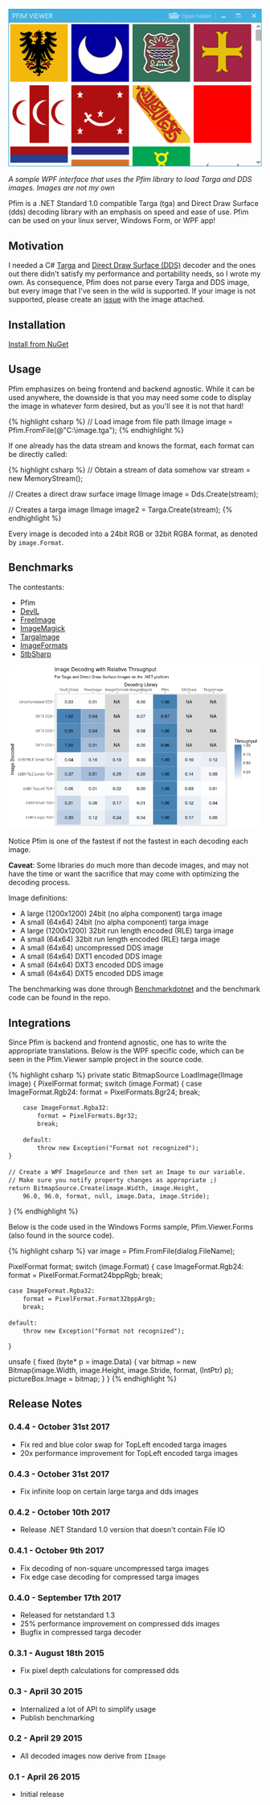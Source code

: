 [![Pfim-viewer](img/pfim-viewer.png)](img/pfim-viewer.png)

*A sample WPF interface that uses the Pfim library to load Targa and DDS images. Images are not my own*

Pfim is a .NET Standard 1.0 compatible Targa (tga) and Direct Draw Surface
(dds) decoding library with an emphasis on speed and ease of use. Pfim can be
used on your linux server, Windows Form, or WPF app!

## Motivation

I needed a C# [Targa](https://en.wikipedia.org/wiki/Truevision_TGA) and [Direct
Draw Surface (DDS)](https://en.wikipedia.org/wiki/DirectDraw_Surface) decoder
and the ones out there didn't satisfy my performance and portability needs, so
I wrote my own. As consequence, Pfim does not parse every Targa and DDS image,
but every image that I've seen in the wild is supported. If your image is not
supported, please create an [issue](https://github.com/nickbabcock/Pfim/issues)
with the image attached.

## Installation

[Install from NuGet](http://www.nuget.org/packages/Pfim/)

## Usage

Pfim emphasizes on being frontend and backend agnostic. While it can be used
anywhere, the downside is that you may need some code to display the image in
whatever form desired, but as you'll see it is not that hard!

{% highlight csharp %}
// Load image from file path
IImage image = Pfim.FromFile(@"C:\image.tga");
{% endhighlight %}

If one already has the data stream and knows the format, each format can be directly called:

{% highlight csharp %}
// Obtain a stream of data somehow
var stream = new MemoryStream();

// Creates a direct draw surface image
IImage image = Dds.Create(stream);

// Creates a targa image
IImage image2 = Targa.Create(stream);
{% endhighlight %}

Every image is decoded into a 24bit RGB or 32bit RGBA format, as denoted by `image.Format`.

## Benchmarks

The contestants:

- Pfim
- [DevIL](http://openil.sourceforge.net/)
- [FreeImage](http://freeimage.sourceforge.net/)
- [ImageMagick](https://www.imagemagick.org/script/index.php)
- [TargaImage](https://www.codeproject.com/Articles/31702/NET-Targa-Image-Reader)
- [ImageFormats](https://github.com/dbrant/imageformats)
- [StbSharp](https://github.com/rds1983/StbSharp)

[![Pfim-benchmark1](img/benchmark.png)](img/benchmark.png)

Notice Pfim is one of the fastest if not the fastest in each decoding each image.

**Caveat**: Some libraries do much more than decode images, and may not have the time or want the sacrifice that may come with optimizing the decoding process.

Image definitions:

- A large (1200x1200) 24bit (no alpha component) targa image
- A small (64x64) 24bit (no alpha component) targa image
- A large (1200x1200) 32bit run length encoded (RLE) targa image
- A small (64x64) 32bit run length encoded (RLE) targa image
- A small (64x64) uncompressed DDS image
- A small (64x64) DXT1 encoded DDS image
- A small (64x64) DXT3 encoded DDS image
- A small (64x64) DXT5 encoded DDS image

The benchmarking was done through [Benchmarkdotnet](https://github.com/dotnet/BenchmarkDotNet) and the benchmark code can
be found in the repo.

## Integrations

Since Pfim is backend and frontend agnostic, one has to write the appropriate translations. Below is the WPF specific code, which can be seen in the Pfim.Viewer sample project in the source code.

{% highlight csharp %}
private static BitmapSource LoadImage(IImage image)
{
    PixelFormat format;
    switch (image.Format)
    {
        case ImageFormat.Rgb24:
            format = PixelFormats.Bgr24;
            break;

        case ImageFormat.Rgba32:
            format = PixelFormats.Bgr32;
            break;

        default:
            throw new Exception("Format not recognized");
    }

    // Create a WPF ImageSource and then set an Image to our variable.
    // Make sure you notify property changes as appropriate ;)
    return BitmapSource.Create(image.Width, image.Height,
        96.0, 96.0, format, null, image.Data, image.Stride);
}
{% endhighlight %}

Below is the code used in the Windows Forms sample, Pfim.Viewer.Forms (also found in the source code).

{% highlight csharp %}
var image = Pfim.FromFile(dialog.FileName);

PixelFormat format;
switch (image.Format)
{
    case ImageFormat.Rgb24:
        format = PixelFormat.Format24bppRgb;
        break;

    case ImageFormat.Rgba32:
        format = PixelFormat.Format32bppArgb;
        break;

    default:
        throw new Exception("Format not recognized");
}

unsafe
{
    fixed (byte* p = image.Data)
    {
        var bitmap = new Bitmap(image.Width, image.Height, image.Stride, format, (IntPtr) p);
        pictureBox.Image = bitmap;
    }
}
{% endhighlight %}

## Release Notes

### 0.4.4 - October 31st 2017
* Fix red and blue color swap for TopLeft encoded targa images
* 20x performance improvement for TopLeft encoded targa images

### 0.4.3 - October 31st 2017
* Fix infinite loop on certain large targa and dds images

### 0.4.2 - October 10th 2017
* Release .NET Standard 1.0 version that doesn't contain File IO

### 0.4.1 - October 9th 2017
* Fix decoding of non-square uncompressed targa images
* Fix edge case decoding for compressed targa images

### 0.4.0 - September 17th 2017
* Released for netstandard 1.3
* 25% performance improvement on compressed dds images
* Bugfix in compressed targa decoder

### 0.3.1 - August 18th 2015
* Fix pixel depth calculations for compressed dds

### 0.3 - April 30 2015
* Internalized a lot of API to simplify usage
* Publish benchmarking

### 0.2 - April 29 2015
* All decoded images now derive from `IImage`

### 0.1 - April 26 2015
* Initial release
